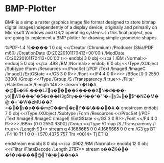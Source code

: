 # BMP-Plotter
BMP is a simple raster graphics image file format designed to store bitmap digital images independently of a display device, originally and primarily on Microsoft Windows and OS/2 operating systems. In this final project, you are going to implement a BMP plotter for drawing simple geometric shapes.


%PDF-1.4
%����
1 0 obj
<</Creator (Chromium)
/Producer (Skia/PDF m80)
/CreationDate (D:20220101170413+00'00')
/ModDate (D:20220101170413+00'00')>>
endobj
3 0 obj
<</ca 1
/BM /Normal>>
endobj
5 0 obj
<</ca .498
/BM /Normal>>
endobj
6 0 obj
<</Type /XObject
/Subtype /Form
/Resources <</ProcSet [/PDF /Text /ImageB /ImageC /ImageI]
/ExtGState <</G3 3 0 R>>
/Font <</F4 4 0 R>>>>
/BBox [0 0 2550 3300]
/Group <</Type /Group
/S /Transparency
/I true>>
/Filter /FlateDecode
/Length 146>> stream
x�U�A
�@E�9E.���LZq�ֺ���Ѕ����XN�d���-yo]W0���"�5�s��H3g5hy��ϝi��^�"'�=yܘ3�$^�NZ�M�@:�=`�W�zMU��?<��s�p���mzO��m�pƳ��\����#.�
endstream
endobj
7 0 obj
<</Type /XObject
/Subtype /Form
/Resources <</ProcSet [/PDF /Text /ImageB /ImageC /ImageI]
/ExtGState <</G3 3 0 R>>
/Font <</F4 4 0 R>>>>
/BBox [0 0 2550 3300]
/Group <</Type /Group
/S /Transparency
/I true>>
/Length 93>> stream
q
4.1666665 0 0 4.1666665 0 0 cm
/G3 gs
BT
/F4 10 Tf
1 0 0 -1 570.4375 757 Tm
<0014> Tj
ET
Q

endstream
endobj
8 0 obj
<</ca .0902
/BM /Normal>>
endobj
12 0 obj
<</Filter /FlateDecode
/Length 2787>> stream
x��ZK��
�ϯ�s����@`f�ٳ���n�A
